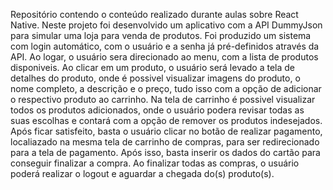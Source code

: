 Repositório contendo o conteúdo realizado durante aulas sobre React Native.
Neste projeto foi desenvolvido um aplicativo com a API DummyJson para simular uma loja para venda de produtos.
Foi produzido um sistema com login automático, com o usuário e a senha já pré-definidos através da API. Ao logar, o usuário sera direcionado ao menu, com a lista de produtos disponiveis. Ao clicar em um produto, o usuário será levado a tela de detalhes do produto, onde é possivel visualizar imagens do produto, o nome completo, a descrição e o preço, tudo isso com a opção de adicionar o respectivo produto ao carrinho. Na tela de carrinho é possivel visualizar todos os produtos adicionados, onde o usuário podera revisar todas as suas escolhas e contará com a opção de remover os produtos indesejados. Após ficar satisfeito, basta o usuário clicar no botão de realizar pagamento, localiazado na mesma tela de carrinho de compras, para ser redirecionado para a tela de pagamento. Após isso, basta inserir os dados do cartão para conseguir finalizar a compra. Ao finalizar todas as compras, o usuário poderá realizar o logout e aguardar a chegada do(s) produto(s).